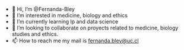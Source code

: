- 👋 Hi, I’m @Fernanda-Bley
- 👀 I’m interested in medicine, biology and ethics
- 🌱 I’m currently learning lp and data science
- 💞️ I’m looking to collaborate on proyects related to medicine, biology studies and ethics. 
- 📫 How to reach me my mail is fernanda.bley@uc.cl

<!---
Fernanda-Bley/Fernanda-Bley is a ✨ special ✨ repository because its `README.md` (this file) appears on your GitHub profile.
You can click the Preview link to take a look at your changes.
--->
